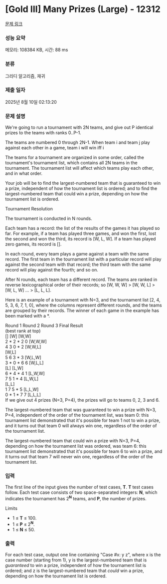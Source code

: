 # [Gold III] Many Prizes (Large) - 12312 

[문제 링크](https://www.acmicpc.net/problem/12312) 

### 성능 요약

메모리: 108384 KB, 시간: 88 ms

### 분류

그리디 알고리즘, 재귀

### 제출 일자

2025년 8월 10일 02:13:20

### 문제 설명

<p>We're going to run a tournament with 2N teams, and give out P identical prizes to the teams with ranks 0..P-1.</p>

<p>The teams are numbered 0 through 2N-1. When team i and team j play against each other in a game, team i will win iff i<j.</p>

<p>The teams for a tournament are organized in some order, called the tournament's tournament list, which contains all 2N teams in the tournament. The tournament list will affect which teams play each other, and in what order.</p>

<p>Your job will be to find the largest-numbered team that is guaranteed to win a prize, independent of how the tournament list is ordered; and to find the largest-numbered team that could win a prize, depending on how the tournament list is ordered.</p>

<p>Tournament Resolution</p>

<p>The tournament is conducted in N rounds.</p>

<p>Each team has a record: the list of the results of the games it has played so far. For example, if a team has played three games, and won the first, lost the second and won the third, its record is [W, L, W]. If a team has played zero games, its record is [].</p>

<p>In each round, every team plays a game against a team with the same record. The first team in the tournament list with a particular record will play against the second team with that record; the third team with the same record will play against the fourth; and so on.</p>

<p>After N rounds, each team has a different record. The teams are ranked in reverse lexicographical order of their records; so [W, W, W] > [W, W, L] > [W, L, W] ... > [L, L, L].</p>

<p>Here is an example of a tournament with N=3, and the tournament list [2, 4, 5, 3, 6, 7, 1, 0], where the columns represent different rounds, and the teams are grouped by their records. The winner of each game in the example has been marked with a *.</p>

<p>Round 1    Round 2    Round 3    Final Result<br>
                                               (best rank at top)<br>
[]              [W]           [W,W]<br>
2  *           2  *            2              0  [W,W,W]<br>
4              3               0  *           2  [W,W,L]<br>
                                 [W,L]<br>
5              6               3  *           3  [W,L,W]<br>
3  *          0  *            6              6  [W,L,L]<br>
               [L]             [L,W]<br>
6  *          4  *            4              1  [L,W,W]<br>
7              5                1  *          4  [L,W,L]<br>
                                 [L,L]<br>
1              7                5  *          5  [L,L,W]<br>
0  *          1  *             7             7  [L,L,L]<br>
If we give out 4 prizes (N=3, P=4), the prizes will go to teams 0, 2, 3 and 6.</p>

<p>The largest-numbered team that was guaranteed to win a prize with N=3, P=4, independent of the order of the tournament list, was team 0: this tournament list demonstrated that it's possible for team 1 not to win a prize, and it turns out that team 0 will always win one, regardless of the order of the tournament list.</p>

<p>The largest-numbered team that could win a prize with N=3, P=4, depending on how the tournament list was ordered, was team 6: this tournament list demonstrated that it's possible for team 6 to win a prize, and it turns out that team 7 will never win one, regardless of the order of the tournament list.</p>

### 입력 

 <p>The first line of the input gives the number of test cases, <strong>T</strong>. <strong>T</strong> test cases follow. Each test case consists of two space-separated integers: <strong>N</strong>, which indicates the tournament has 2<strong><sup>N</sup></strong> teams, and <strong>P</strong>, the number of prizes.</p>

<p>Limits</p>

<ul>
	<li>1 ≤ <strong>T</strong> ≤ 100.</li>
	<li>1 ≤ <strong>P</strong> ≤ 2<strong><sup>N</sup></strong>.</li>
	<li>1 ≤ <strong>N</strong> ≤ 50.</li>
</ul>

### 출력 

 <p>For each test case, output one line containing "Case #x: y z", where x is the case number (starting from 1), y is the largest-numbered team that is <em>guaranteed</em> to win a prize, independent of how the tournament list is ordered; and z is the largest-numbered team that <em>could</em> win a prize, depending on how the tournament list is ordered.</p>

